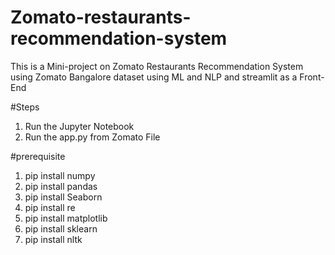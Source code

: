 # Zomato-restaurants-recommendation-system
This is a Mini-project on Zomato Restaurants Recommendation System using Zomato Bangalore dataset using ML and NLP and streamlit as a Front-End 



#Steps 
1. Run the Jupyter Notebook 
2. Run the app.py from Zomato File 

#prerequisite


1. pip install numpy
2. pip install pandas 
3. pip install Seaborn 
4. pip install re
5.  pip install matplotlib
6.  pip install sklearn
7.  pip install nltk



